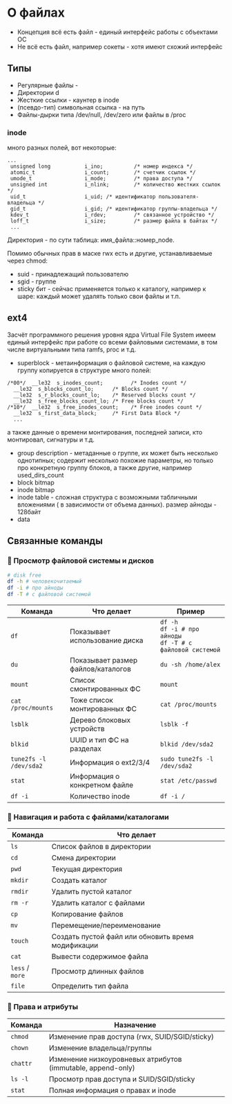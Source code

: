 # О файлах

* Концепция всё есть файл - единый интерфейс работы с объектами ОС
* Не всё есть файл, например сокеты - хотя имеют схожий интерфейс

## Типы
* Регулярные файлы -
* Директории d
* Жесткие ссылки - каунтер в inode
* (псевдо-тип) символьная ссылка - на путь
* Файлы-дырки типа /dev/null, /dev/zero или файлы в /proc 

### inode
много разных полей, вот некоторые:
```
...
 unsigned long           i_ino;          /* номер индекса */
 atomic_t                i_count;        /* счетчик ссылок */
 umode_t                 i_mode;         /* права доступа */
 unsigned int            i_nlink;        /* количество жестких ссылок */
 uid_t                   i_uid; /* идентификатор пользователя-владельца */
 gid_t                   i_gid; /* идентификатор группы-владельца */
 kdev_t                  i_rdev;         /* связанное устройство */
 loff_t                  i_size;         /* размер файла в байтах */
 ...
```

Директория - по сути таблица: имя_файла::номер_node.

Помимо обычных прав в маске rwx есть и другие, устанавливаемые через chmod:
- suid - принадлежащий пользователю
- sgid - группе
- sticky бит - сейчас применяется только к каталогу, например к шаре: каждый может удалять только свои файлы и т.п.


## ext4
Засчёт программного решения уровня ядра Virtual File System имеем единый интерфейс
при работе со всеми файловыми системами, в том числе виртуальными типа ramfs, proc и т.д.

* superblock - метаинформация о файловой системе, на каждую группу копируется
в структуре много полей: 

``` 
/*00*/  __le32  s_inodes_count;         /* Inodes count */
  __le32  s_blocks_count_lo;      /* Blocks count */
  __le32  s_r_blocks_count_lo;    /* Reserved blocks count */
  __le32  s_free_blocks_count_lo; /* Free blocks count */
/*10*/  __le32  s_free_inodes_count;    /* Free inodes count */
  __le32  s_first_data_block;     /* First Data Block */
  ...
```
а также данные о времени монтирования, последней записи, кто монтировал, сигнатуры и т.д.
* group description - метаданные о группе, их может быть несколько однотипных;
содержит несколько похожие параметры, но только про конкретную группу блоков, а также другие,
например used_dirs_count
* block bitmap
* inode bitmap
* inode table - сложная структура с возможными табличными вложениями ( в зависимости от объема данных).
размер айноды - 128байт
* data

## Связанные команды
### 🔹 Просмотр файловой системы и дисков
```bash
# disk free
df -h # человекочитаемый
df -i # про айноды
df -T # с файловой системой
```
| Команда                | Что делает                         | Пример                                                         |
| ---------------------- | ---------------------------------- |----------------------------------------------------------------|
| `df`                   | Показывает использование диска     | `df -h` <br> `df -i # про айноды` <br> `df -T # с файловой системой` |
| `du`                   | Показывает размер файлов/каталогов | `du -sh /home/alex`                                            |
| `mount`                | Список смонтированных ФС           | `mount`                                                        |
| `cat /proc/mounts`     | Тоже список монтированных ФС       | `cat /proc/mounts`                                             |
| `lsblk`                | Дерево блоковых устройств          | `lsblk -f`                                                     |
| `blkid`                | UUID и тип ФС на разделах          | `blkid /dev/sda2`                                              |
| `tune2fs -l /dev/sda2` | Информация о ext2/3/4              | `sudo tune2fs -l /dev/sda2`                                    |
| `stat`                 | Информация о конкретном файле      | `stat /etc/passwd`                                             |
| `df -i`                | Количество inode                   | `df -i /`                                                      |

### 🔹 Навигация и работа с файлами/каталогами

| Команда         | Что делает                                         |
| --------------- | -------------------------------------------------- |
| `ls`            | Список файлов в директории                         |
| `cd`            | Смена директории                                   |
| `pwd`           | Текущая директория                                 |
| `mkdir`         | Создать каталог                                    |
| `rmdir`         | Удалить пустой каталог                             |
| `rm -r`         | Удалить каталог с файлами                          |
| `cp`            | Копирование файлов                                 |
| `mv`            | Перемещение/переименование                         |
| `touch`         | Создать пустой файл или обновить время модификации |
| `cat`           | Вывести содержимое файла                           |
| `less` / `more` | Просмотр длинных файлов                            |
| `file`          | Определить тип файла                               |

### 🔹 Права и атрибуты

| Команда  | Назначение                                                  |
| -------- | ----------------------------------------------------------- |
| `chmod`  | Изменение прав доступа (rwx, SUID/SGID/sticky)              |
| `chown`  | Изменение владельца/группы                                  |
| `chattr` | Изменение низкоуровневых атрибутов (immutable, append-only) |
| `ls -l`  | Просмотр прав доступа и SUID/SGID/sticky                    |
| `stat`   | Полная информация о правах и inode                          |
